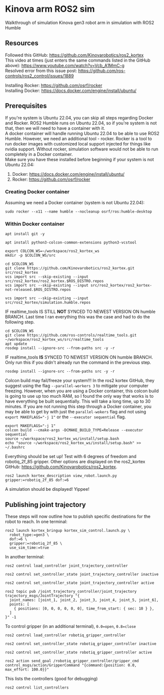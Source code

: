 # Kinova arm ROS2 sim
Walkthrough of simulation Kinova gen3 robot arm in simulation with ROS2 Humble

## Resources
Followed this GitHub: https://github.com/Kinovarobotics/ros2_kortex <br />
This video at times (just enters the same commands listed in the GitHub above): https://www.youtube.com/watch?v=Vcb_A1MmC-g <br />
Resolved error from this issue post: https://github.com/ros-controls/ros2_control/issues/1889 <br />

Installing Rocker: https://github.com/osrf/rocker <br />
Installing Docker: https://docs.docker.com/engine/install/ubuntu/ <br />

## Prerequisites
If you're system is Ubuntu 22.04, you can skip all steps regarding Docker and Rocker. ROS2 Humble runs on Ubuntu 22.04, so if you're system is not that, then we will need to have a container with it. <br />
A docker container will handle running Ubuntu 22.04 to be able to use ROS2 Humble. However, we need an additional tool - rocker. Rocker is a tool to run docker images with customized local support injected for things like nvidia support. Without rocker, simulation software would not be able to run completely in a Docker container. <br />
Make sure you have these installed before beginning if your system is not Ubuntu 22.04:
1. Docker: https://docs.docker.com/engine/install/ubuntu/
2. Rocker: https://github.com/osrf/rocker

### Creating Docker container
Assuming we need a Docker container (system is not Ubuntu 22.04):
```
sudo rocker --x11 --name humble --nocleanup osrf/ros:humble-desktop
```
### Within Docker container
```
apt install git -y
```
```
apt install python3-colcon-common-extensions python3-vcstool
```
```
export COLCON_WS=~/workspace/ros2_kortex_ws
mkdir -p $COLCON_WS/src
```
```
cd $COLCON_WS
git clone https://github.com/Kinovarobotics/ros2_kortex.git src/ros2_kortex
vcs import src --skip-existing --input src/ros2_kortex/ros2_kortex.$ROS_DISTRO.repos
vcs import src --skip-existing --input src/ros2_kortex/ros2_kortex-not-released.$ROS_DISTRO.repos
```
```
vcs import src --skip-existing --input src/ros2_kortex/simulation.humble.repos
```
IF realtime_tools IS STILL **NOT** SYNCED TO NEWEST VERSION ON humble BRANCH. Last time I ran everything this was the case and had to do the following step.
```
cd $COLCON_WS
git clone https://github.com/ros-controls/realtime_tools.git ~/workspace/ros2_kortex_ws/src/realtime_tools
apt update
rosdep install --ignore-src --from-paths src -y -r
```
IF realtime_tools **IS** SYNCED TO NEWEST VERSION ON humble BRANCH. Only run this if you didn't already run the command in the previous step.
```
rosdep install --ignore-src --from-paths src -y -r
```
Colcon build may fail/freeze your system!!! In the ros2 kortex GitHub, they suggest using the flag `--parallel-workers 3` to mitigate your computer freezing. However, when you are using a Docker container, this colcon build is going to use up too much RAM, so I found the only way that works is to have everything be built sequentially. This will take a long time, up to 30 minutes. If you are not running this step through a Docker container, you may be able to get by with just the `parallel-wokers` flag and not using `export MAKEFLAGS="-j 1"` or the `--executor sequential` flag.
```
export MAKEFLAGS="-j 1"
colcon build --cmake-args -DCMAKE_BUILD_TYPE=Release --executor sequential
source ~/workspace/ros2_kortex_ws/install/setup.bash
echo "source ~/workspace/ros2_kortex_ws/install/setup.bash" >> ~/.bashrc
```
Everything should be set up! Test with 6 degrees of freedom and robotiq_2f_85 gripper. Other options are displayed on the ros2_kortex GitHub: https://github.com/Kinovarobotics/ros2_kortex.
```
ros2 launch kortex_description view_robot.launch.py gripper:=robotiq_2f_85 dof:=6
```
A simulation should be displayed! Yippee!

## Publishing joint trajectory
These steps will now outline how to publish specific destinations for the robot to reach.
In one terminal:
```
ros2 launch kortex_bringup kortex_sim_control.launch.py \
  robot_type:=gen3 \
  dof:=6 \
  gripper:=robotiq_2f_85 \
  use_sim_time:=true
```

In another terminal:
```
ros2 control load_controller joint_trajectory_controller
```
```
ros2 control set_controller_state joint_trajectory_controller inactive
```
```
ros2 control set_controller_state joint_trajectory_controller active
```
```
ros2 topic pub /joint_trajectory_controller/joint_trajectory trajectory_msgs/JointTrajectory "{
  joint_names: [joint_1, joint_2, joint_3, joint_4, joint_5, joint_6],
  points: [
    { positions: [0, 0, 0, 0, 0, 0], time_from_start: { sec: 10 } },
  ]
}" -1
```
To control gripper (in an additional terminal), `0.0=open`, `0.8=close`
```
ros2 control load_controller robotiq_gripper_controller
```
```
ros2 control set_controller_state robotiq_gripper_controller inactive
```
```
ros2 control set_controller_state robotiq_gripper_controller active
```
```
ros2 action send_goal /robotiq_gripper_controller/gripper_cmd control_msgs/action/GripperCommand "{command:{position: 0.0, max_effort: 100.0}}"
```
This lists the controllers (good for debugging)
```
ros2 control list_controllers
```
